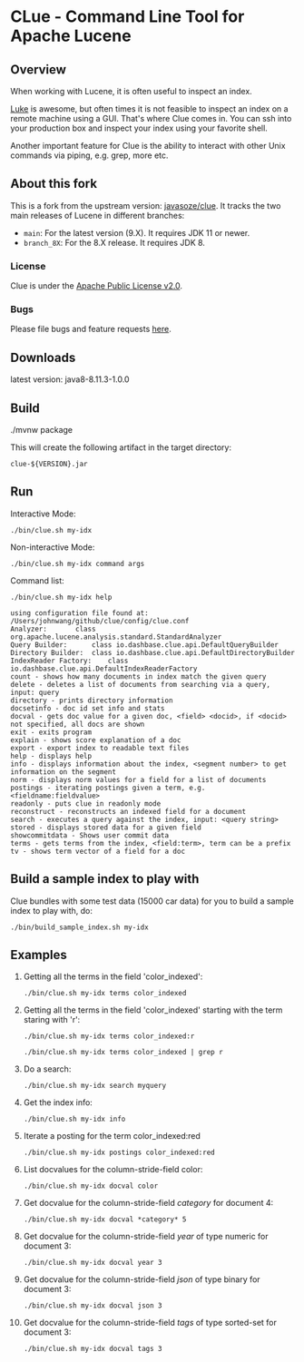 CLue - Command Line Tool for Apache Lucene
==========================================

## Overview

When working with Lucene, it is often useful to inspect an index.

[Luke](http://www.getopt.org/luke/) is awesome, but often times it is not feasible to inspect an index on a remote
machine using a GUI. That's where Clue comes in.
You can ssh into your production box and inspect your index using your favorite shell.

Another important feature for Clue is the ability to interact with other Unix commands via piping, e.g. grep, more etc.

## About this fork

This is a fork from the upstream version: [javasoze/clue](https://github.com/javasoze/clue/). It tracks the two main releases of Lucene in different
branches:

- `main`: For the latest version (9.X). It requires JDK 11 or newer.
- `branch_8X`: For the 8.X release. It requires JDK 8.

### License

Clue is under the [Apache Public License v2.0](http://www.apache.org/licenses/LICENSE-2.0.html).

### Bugs

Please file bugs and feature requests [here](https://github.com/javasoze/clue/issues).

## Downloads

latest version: java8-8.11.3-1.0.0

## Build

./mvnw package

This will create the following artifact in the target directory:

```clue-${VERSION}.jar```

## Run

Interactive Mode:

    ./bin/clue.sh my-idx

Non-interactive Mode:

    ./bin/clue.sh my-idx command args

Command list:

    ./bin/clue.sh my-idx help

    using configuration file found at: /Users/johnwang/github/clue/config/clue.conf
	Analyzer: 		class org.apache.lucene.analysis.standard.StandardAnalyzer
	Query Builder: 		class io.dashbase.clue.api.DefaultQueryBuilder
	Directory Builder: 	class io.dashbase.clue.api.DefaultDirectoryBuilder
	IndexReader Factory: 	class io.dashbase.clue.api.DefaultIndexReaderFactory
	count - shows how many documents in index match the given query
	delete - deletes a list of documents from searching via a query, input: query
	directory - prints directory information
	docsetinfo - doc id set info and stats
	docval - gets doc value for a given doc, <field> <docid>, if <docid> not specified, all docs are shown
	exit - exits program
	explain - shows score explanation of a doc
	export - export index to readable text files
	help - displays help
	info - displays information about the index, <segment number> to get information on the segment
	norm - displays norm values for a field for a list of documents
	postings - iterating postings given a term, e.g. <fieldname:fieldvalue>
	readonly - puts clue in readonly mode
	reconstruct - reconstructs an indexed field for a document
	search - executes a query against the index, input: <query string>
	stored - displays stored data for a given field
    showcommitdata - Shows user commit data
	terms - gets terms from the index, <field:term>, term can be a prefix
	tv - shows term vector of a field for a doc

## Build a sample index to play with

Clue bundles with some test data (15000 car data) for you to build a sample index to play with, do:

    ./bin/build_sample_index.sh my-idx

## Examples

1. Getting all the terms in the field 'color_indexed':

   ``./bin/clue.sh my-idx terms color_indexed``

2. Getting all the terms in the field 'color_indexed' starting with the term staring with 'r':

   ``./bin/clue.sh my-idx terms color_indexed:r``

   ``./bin/clue.sh my-idx terms color_indexed | grep r``

3. Do a search:

   ``./bin/clue.sh my-idx search myquery``

4. Get the index info:

   ``./bin/clue.sh my-idx info``

5. Iterate a posting for the term color_indexed:red

   ``./bin/clue.sh my-idx postings color_indexed:red``

6. List docvalues for the column-stride-field color:

   ``./bin/clue.sh my-idx docval color``

7. Get docvalue for the column-stride-field *category* for document 4:

   ``./bin/clue.sh my-idx docval *category* 5``

8. Get docvalue for the column-stride-field *year* of type numeric for document 3:

   ``./bin/clue.sh my-idx docval year 3``

9. Get docvalue for the column-stride-field *json* of type binary for document 3:

   ``./bin/clue.sh my-idx docval json 3``

10. Get docvalue for the column-stride-field *tags* of type sorted-set for document 3:

    ``./bin/clue.sh my-idx docval tags 3``
